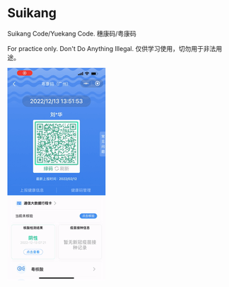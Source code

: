 # Suikang
Suikang Code/Yuekang Code.
穗康码/粤康码

For practice only. Don't Do Anything Illegal.
仅供学习使用，切勿用于非法用途。

![image](https://github.com/yeatom/Suikang/blob/master/cover-image.gif)
